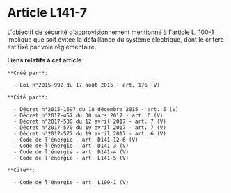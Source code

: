 # Article L141-7

L'objectif de sécurité d'approvisionnement mentionné à l'article L. 100-1 implique que soit évitée la défaillance du système
électrique, dont le critère est fixé par voie réglementaire.

**Liens relatifs à cet article**

	**Créé par**:

	  - Loi n°2015-992 du 17 août 2015 - art. 176 (V)

	**Cité par**:

	  - Décret n°2015-1697 du 18 décembre 2015 - art. 5 (V)
	  - Décret n°2017-457 du 30 mars 2017 - art. 6 (V)
	  - Décret n°2017-530 du 12 avril 2017 - art. 7 (V)
	  - Décret n°2017-570 du 19 avril 2017 - art. 7 (V)
	  - Décret n°2017-577 du 19 avril 2017 - art. 6 (V)
	  - Code de l'énergie - art. D141-12-6 (V)
	  - Code de l'énergie - art. D141-3 (V)
	  - Code de l'énergie - art. D141-4 (V)
	  - Code de l'énergie - art. L141-5 (V)

	**Cite**:

	  - Code de l'énergie - art. L100-1 (V)

